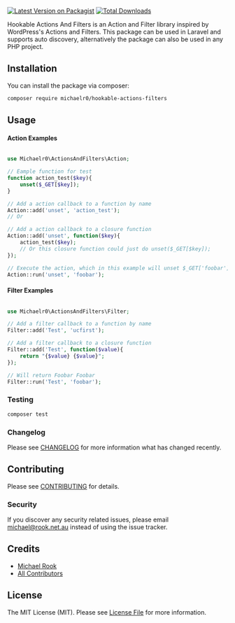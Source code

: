 [![Latest Version on Packagist](https://img.shields.io/packagist/v/michaelr0/hookable-actions-filters.svg?style=flat-square)](https://packagist.org/packages/michaelr0/hookable-actions-filters)
[![Total Downloads](https://img.shields.io/packagist/dt/michaelr0/hookable-actions-filters.svg?style=flat-square)](https://packagist.org/packages/michaelr0/hookable-actions-filters) 

Hookable Actions And Filters is an Action and Filter library inspired by WordPress's Actions and Filters.
This package can be used in Laravel and supports auto discovery, alternatively the package can also be used in any PHP project.

## Installation

You can install the package via composer:

```bash
composer require michaelr0/hookable-actions-filters
```

## Usage

#### Action Examples
``` php

use Michaelr0\ActionsAndFilters\Action;

// Eample function for test
function action_test($key){
    unset($_GET[$key]);
}

// Add a action callback to a function by name
Action::add('unset', 'action_test');
// Or

// Add a action callback to a closure function
Action::add('unset', function($key){
    action_test($key);
    // Or this closure function could just do unset($_GET[$key]);
});

// Execute the action, which in this example will unset $_GET['foobar']
Action::run('unset', 'foobar');

```

#### Filter Examples
``` php

use Michaelr0\ActionsAndFilters\Filter;

// Add a filter callback to a function by name
Filter::add('Test', 'ucfirst');

// Add a filter callback to a closure function
Filter::add('Test', function($value){
    return "{$value} {$value}";
});

// Will return Foobar Foobar
Filter::run('Test', 'foobar');

```

### Testing

``` bash
composer test
```

### Changelog

Please see [CHANGELOG](CHANGELOG.md) for more information what has changed recently.

## Contributing

Please see [CONTRIBUTING](CONTRIBUTING.md) for details.

### Security

If you discover any security related issues, please email michael@rook.net.au instead of using the issue tracker.

## Credits

- [Michael Rook](https://github.com/michaelr0)
- [All Contributors](../../contributors)

## License

The MIT License (MIT). Please see [License File](LICENSE.md) for more information.
